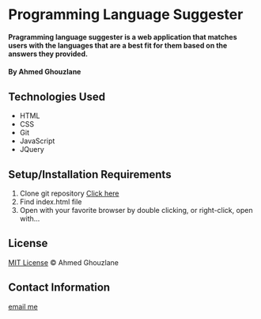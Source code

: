 # Programming Language Suggester

#### Pragramming language suggester is a web application that matches users with the languages that are a best fit for them based on the answers they provided. 

#### By Ahmed Ghouzlane

## Technologies Used

* HTML
* CSS
* Git
* JavaScript
* JQuery

## Setup/Installation Requirements

1. Clone git repository [Click here](https://github.com/aGhouzlane/my-resort-website.git)
2. Find index.html file
3. Open with your favorite browser by double clicking, or right-click, open with...



## License

[MIT License](https://opensource.org/licenses/MIT)
&copy; Ahmed Ghouzlane

## Contact Information

[email me](mailto:ahmedghouzlane@gmail.com)
